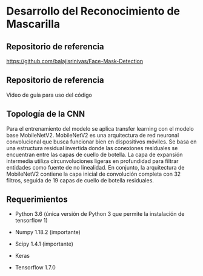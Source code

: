 <h1>Desarrollo del Reconocimiento de Mascarilla </h1>

## Repositorio de referencia

https://github.com/balajisrinivas/Face-Mask-Detection

## Repositorio de referencia

Video de guía para uso del código

## Topología de la CNN

Para el entrenamiento del modelo se aplica transfer learning con el modelo base MobileNetV2. 
MobileNetV2 es una arquitectura de red neuronal convolucional que busca funcionar bien en dispositivos móviles. Se basa en una estructura residual invertida donde las conexiones residuales se encuentran entre las capas de cuello de botella. La capa de expansión intermedia utiliza circunvoluciones ligeras en profundidad para filtrar entidades como fuente de no linealidad. En conjunto, la arquitectura de MobileNetV2 contiene la capa inicial de convolución completa con 32 filtros, seguida de 19 capas de cuello de botella residuales.

## Requerimientos

* Python 3.6 (única versión de Python 3 que permite la instalación de tensorflow 1)

* Numpy 1.18.2 (importante)

* Scipy 1.4.1 (importante)

* Keras 

* Tensorflow 1.7.0

